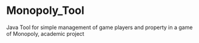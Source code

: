 # Monopoly_Tool
Java Tool for simple management of game players and property in a game of Monopoly, academic project

